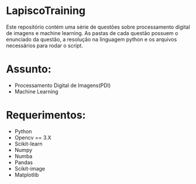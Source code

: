 # LapiscoTraining

Este repositório contém uma série de questões sobre processamento digital de imagens e machine learning. As pastas de cada questão possuem o enunciado da questão, a resolução na linguagem python e os arquivos necessários para rodar o script.
# Assunto:
- Processamento Digital de Imagens(PDI)
- Machine Learning
# Requerimentos:
- Python
- Opencv == 3.X
- Scikit-learn
- Numpy
- Numba
- Pandas
- Scikit-image
- Matplotlib
